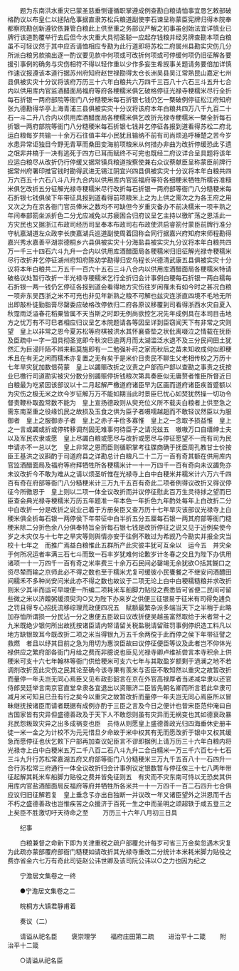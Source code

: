 <!-- { "loadSidebar": true } -->
　　题为东南洪水重灾已蒙圣慈垂恻谨循职掌遵成例查勘白粮请恤事宜恳乞敕部破格酌议以布皇仁以拯阽危事据直隶苏松兵粮道副使李石谏呈称蒙臣宪牌归得本院奉都察院勘创新遵钦依兼管白粮此上供至重之务部议严解之初事虽创始法宜详慎业已牌行该道酌覆举行去后但今水灾重大具彻圣聪一应起存钱粮并经另牌查勘本项白粮虽不可轻议然于其中应否请恤相应专勘为此行道即将苏松二府属州县勘实灾伤几分所派白粮另款摘出逐一酌议要见款中何项或可改折何项或可停缓何项仍旧征解各要援引事例的确务与灾伤相符不得以轻作重以少作多妄生希觊事关题请务要倍加详慎作速议报遵该本道行据苏州府知府赵世禄勘得太仓长洲吴县吴江常熟昆山嘉定七州县俱被实灾十分议将该府万历三十六年白粮共六万四千三百八十六石三斗五升七合内以供用库内官监酒醋面局福府等府各稉穤米俱乞破格停征光禄寺稉穤米尽行全折每石折银一两府部院等衙门八分糙稉米每石折银七钱仍乞一槩破例停征松江府知府张九德勘得华亭上海青浦三县俱被实灾十分议将该府本年白粮共四万八千九百二十石一斗二升八合内以供用库酒醋面局各稉穤米俱乞改折光禄寺稉穤米一槩全折每石折银一两府部院等衙门八分糙稉米每石折银七钱并乞停征各报到道看得苏松二府北运白粮每岁共输一十余万石往值丰年小民犹且输纳不前有司尚烦追呼棰楚之苦今岁水患异常讵独目今野无青草而桑田变海前项粮米从何措办非曲为改折停缓恐此孓遗之氓非井槁于一决有逃死于四方已耳而赋终不可完也既经二府议详合呈具题将该年应运白粮尽从改折仍行停缓又据常镇兵粮道按察使兼右众议蔡献臣呈称蒙臣前牌行据常州府署印推官钱时勘得武进无锡江阴宜兴四县俱被实灾十分议将本年白粮共四万六百五十六石八斗八升九合内以供用库内官监福府等符各细稉米牺牲所穤谷准糙米俱乞改折五分征解光禄寺稉穤米尽行改折每石折银一两府部等衙门八分糙稉米每石折银七钱俱侯下年带征具报到道看得前项粮米上之为上供之需次之为各王府之用又次之为在京各衙门官员俸米之数均不可缺但今岁重灾备办不前决穤米一项丰熟之年间奉部箚坐派折色二分尤应减免以苏疲困合归府议呈乞主持以徼旷荡之恩活此一方灾民也又据浙江布政司经历司呈奉本布政司右布政使洪启睿箚付蒙臣前牌行准分守杭嘉湖道左众政李长庚嘉湖兵巡道副使周着回称会同行据嘉兴府知府宋师程勘得嘉兴秀水嘉善平湖崇德桐乡六县俱被实灾十分海盐县被实灾九分议将本年白粮共四万一千三十四石六斗九升一合内以供用库酒醋面局各稉穤米归旧征解光禄寺稉穤米尽行改折并乞停征湖州府知府陈幼学勘得归安乌程长兴德清武康五县俱被实灾十分议将本年白粮共二万五千一百六十五石三斗八合内以供用库酒醋面局各稉穤米特请破格议处暂行改折一半光禄寺稉穤米乞行全折归会计事例白稉每石折银一两白穤每石折银一两一钱仍乞停征各报到道会看得地方灾伤往岁闲罹未有如今时之甚况白粮一项非东吴西浙之米不可充也非见年新熟之粮不可解也兹灾连浙直四境不毛地无所出即敲朴徒勤脂膏尽罄委应破格改停依归二府各原议移覆到司看得浙西水灾自夏入秋霪雨泛溢春花稻粟皆属不天当斯之时即无例尚欲控乞况先年成例具在本司目击地方之忧万有不可巳者相应归议呈乞本院题请各等因呈详到臣窃闻天下有非常之灾则望　皇上以非常之恩今夏苏松等府棋被洪水其怀襄昏垫之状仳离啜泣之情载在抚臣及臣疏中一字一泪具彻圣览即今秋湥巳逾两月而太湖滥泛水退不及三分民间田土犹然汇为巨浸阡陌不辨来耜莫施即有一二勉强补莳之家而秋后之苗未知收成何似即稉禾且在有无之闲而穤禾亦复置之无有矣于是米价日贵民不聊生父老相传校之万历十七年旱灾犹加数倍荷蒙　皇上以蠲赈改折之议责之户部而户部以查勘之事责之抚按业巳檄行司道勘实被灾分数分别蠲赈停折钱粮次第具奏臣似无庸赘者惟臣所督近日白粮最为吃紧因该部议以十二月起解严檄道府诸臣早为区画而道府诸臣疾首蹙额以为灾伤之极无米之炊今岁征解万万不能如期当此时景臣巳忧心如焚犹然操一切功令督责鞭朴取盈常数不能为　皇上宣扬德政则从臾充位义所不载夫白粮者上供至急之需东南至重之役缘饥民之故损及玉食之供为臣子者嗫嚅越趄而不敢轻议然臣以为服御者　皇上之服御赤子者　皇上之赤子丰俭多寡惟　皇上之一念取予损益惟　皇上之一言或蠲或折或停转移调剂固无难事何待臣子之请况兹五　嗷嗷万口自缙绅士夫以及军民农隶或愿　皇上尽蠲白粮或愿尽与改折或愿尽与停征愿望不一而有司为民申请亦不一总以乞　皇上非常之恩而臣则循职掌考往牒商确于抚臣周孔教甘士价按臣王基洪之议斟酌于司道府县之详勘总计白粮凡二十二万一百有奇其额在供用库内官监酒醋面局及福府等府拜牺牲所各稉穤米计一十一万四千一百有奇向未议蠲免亦未议改折今不敢为难从之请以烦圣听惟在光禄寺上白中白稉米并穤米计六万六千四百有奇在府部等衙门八分糙稉米计三万九千五百有奇此二项者例得议改折又得议停征今所徼恩于　皇上则以二项一体全议改折而并议停征慰此百万生灵待捄之望而巳臣查会典光禄寺稉穤米万历五年题准一年本色一年折色九年酌处每年上白改折二分中白改折一分是改折之说业己着于方册矣臣又查万历十七年旱灾该部议光禄寺上白稉米俱全折每石银一两停侯下年带征中白半折五分五厘每石银一两其府部等衙门糙稉米除二分折色余八分俱奉特旨全折每石银七钱是改折停征之说又见于近例矣使今岁之木灾仅与十七年之旱灾等则舆情亦安于往例不敢过为希觊乃今勘实并报全灾当校十七年之　而推广焉益白粮惟此五群所产此灾彼丰犹可互籴以　运今五　并灾籴于何所况运者率满三石七斗而致一石丰岁犹难何论歉岁计冬春之交且为陛下办供用诸项一十一万四千一百有奇之米率费三十余万石民间必罄竭无余犹欲○括其餬口之资尽辇而输之京师此必不得之数也至于穤米尤复可缓彼小民饔餐之不继安问酒醴田间穤禾不多种尚安问米此亦不得之数也故议于二项无论上白中白稉穤糙粮并求改折则米少其半而运可早竣便一所编二项耗米车船脚力贴役之费悉皆可省便二民间可留些微之米以济饘粥缓须臾沟○又为陛下办来岁之供便三征银易于征米有司得免逋负之罚且得专心招抚流移综理荒政便四况五　赋额最繁杂派多端当天下之半稍于此略加存恤所谓损一分民沾一分之惠便五臣故曰议改折便吴越虽富然取给于米者常十之九米既绝少银何所出故抚按诸臣请内帑请留关税盐税请留赃罚事例停织造工料凡以地方缺银故耳今既改折二项之米当得银九万五千余两傥于此而停之侯下年带征譬之救燃　者且以纾其目前之急为用切为惠湥臣故曰议停征便臣等议及此者岂不仰体光禄供应之繁府部各衙门月给之费而非臆说也臣见光禄寺卿卢维祯尝言本寺积余上供稉米可支十六七年翰林等衙门供给稉米可支六七年与其取盈岁额剩于浥澜之地不若调剂改折宽此灾伤之民其论至确今该寺果有羡米与否臣不敢知然以重灾之故暂改折而量停一年夫岂无同心焉臣又见布政彭韶言在京在外官高禄厚者当递减皁隶以还官侍郎吴廷举言南京官直堂皁隶各宜退出以资赈济二臣皆先朝名卿而所言若此皁隶可减月米可知且巳丑有行之矣今以重灾之故暂改折而量停一年夫岂无同心焉臣所以冒昧继抚按诸臣而请者既据有成例亦酌于三臣之言及今日之便计也昔宋臣范仲淹曰自古国家皆有灾异但盛德善政及于天下人不敢怨则虽有灾异而无祸变也其如德衰政暴兆民怨叛故灾异之出多成祸变也臣　员侍从则愿皇上盛德善政光归四海垂休史册丰徒一米一金之为计校不为元元惜旦夕命故于米中权其有无而愿改折于银中又权其缓急而愿停征也伏乞敕下户部再加查议妃臣言不谬即据例上请万历三十六年白粮内将光禄寺上白中白稉米五万二千八百二石八斗九升二合白糯米一万三千六百七十七石三斗九升行苏松常嘉湖五府又府部等衙门八分糙稉米三万九千五百八十一石四升一合行苏松常三府通行一体全议改折归会计事例议定银数暂与停征俟三十七八两年带征起解其耗米车船脚力贴役之费并皆免征则五　有灾而不灾东南可恃以无恐矣其供用库内官盐酒醋面局反福府等府并牺牲所各米共一十一万四千一百二石四升七合俱应议归旧征解若复　皇上垂念孓亦出自独断一并议改一年又诸臣望外之洪恩而千古不朽之盛德善政也岂惟疾苦之众援济于百死一生之中而圣明之颂超轶于咸五登三之上矣臣不胜激切吁天待命之至 
　　万历三十六年八月初三日具 

　　纪事 

　　白粮兼督之命新下即为关津重税之疏户部覆允计每岁可省三万金矣忽遇木灾复为此疏亦蒙部覆府部衙门糙稉如请改折其光禄寺重改二分统计本米耗米脚力贴役之费亦省金六七万有奇此司徒赵公讳世卿及该司阮公讳以○之力也因为纪之 

　　宁澹居文集卷之一终 

　　●宁澹居文集卷之二 

　　皖桐方大镇君静甫着 

　　奏议（二） 

　　请谥从祀名臣 
　　褒崇理学 
　　福府庄田第二疏 
　　进治平十二箴 
　　附治平十二箴 

　　○请谥从祀名臣 

